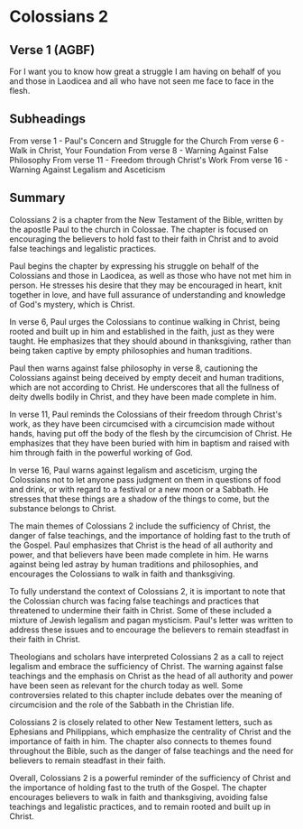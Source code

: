 # Colossians 2

## Verse 1 (AGBF)

For I want you to know how great a struggle I am having on behalf of you and those in Laodicea and all who have not seen me face to face in the flesh.

## Subheadings

From verse 1 - Paul's Concern and Struggle for the Church
From verse 6 - Walk in Christ, Your Foundation
From verse 8 - Warning Against False Philosophy
From verse 11 - Freedom through Christ's Work
From verse 16 - Warning Against Legalism and Asceticism

## Summary

Colossians 2 is a chapter from the New Testament of the Bible, written by the apostle Paul to the church in Colossae. The chapter is focused on encouraging the believers to hold fast to their faith in Christ and to avoid false teachings and legalistic practices.

Paul begins the chapter by expressing his struggle on behalf of the Colossians and those in Laodicea, as well as those who have not met him in person. He stresses his desire that they may be encouraged in heart, knit together in love, and have full assurance of understanding and knowledge of God's mystery, which is Christ.

In verse 6, Paul urges the Colossians to continue walking in Christ, being rooted and built up in him and established in the faith, just as they were taught. He emphasizes that they should abound in thanksgiving, rather than being taken captive by empty philosophies and human traditions.

Paul then warns against false philosophy in verse 8, cautioning the Colossians against being deceived by empty deceit and human traditions, which are not according to Christ. He underscores that all the fullness of deity dwells bodily in Christ, and they have been made complete in him.

In verse 11, Paul reminds the Colossians of their freedom through Christ's work, as they have been circumcised with a circumcision made without hands, having put off the body of the flesh by the circumcision of Christ. He emphasizes that they have been buried with him in baptism and raised with him through faith in the powerful working of God.

In verse 16, Paul warns against legalism and asceticism, urging the Colossians not to let anyone pass judgment on them in questions of food and drink, or with regard to a festival or a new moon or a Sabbath. He stresses that these things are a shadow of the things to come, but the substance belongs to Christ.

The main themes of Colossians 2 include the sufficiency of Christ, the danger of false teachings, and the importance of holding fast to the truth of the Gospel. Paul emphasizes that Christ is the head of all authority and power, and that believers have been made complete in him. He warns against being led astray by human traditions and philosophies, and encourages the Colossians to walk in faith and thanksgiving.

To fully understand the context of Colossians 2, it is important to note that the Colossian church was facing false teachings and practices that threatened to undermine their faith in Christ. Some of these included a mixture of Jewish legalism and pagan mysticism. Paul's letter was written to address these issues and to encourage the believers to remain steadfast in their faith in Christ.

Theologians and scholars have interpreted Colossians 2 as a call to reject legalism and embrace the sufficiency of Christ. The warning against false teachings and the emphasis on Christ as the head of all authority and power have been seen as relevant for the church today as well. Some controversies related to this chapter include debates over the meaning of circumcision and the role of the Sabbath in the Christian life.

Colossians 2 is closely related to other New Testament letters, such as Ephesians and Philippians, which emphasize the centrality of Christ and the importance of faith in him. The chapter also connects to themes found throughout the Bible, such as the danger of false teachings and the need for believers to remain steadfast in their faith.

Overall, Colossians 2 is a powerful reminder of the sufficiency of Christ and the importance of holding fast to the truth of the Gospel. The chapter encourages believers to walk in faith and thanksgiving, avoiding false teachings and legalistic practices, and to remain rooted and built up in Christ.